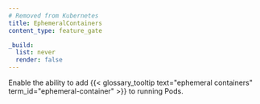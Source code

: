 ```yaml
---
# Removed from Kubernetes
title: EphemeralContainers
content_type: feature_gate

_build:
  list: never
  render: false
---
```

Enable the ability to add
{{< glossary_tooltip text="ephemeral containers" term_id="ephemeral-container" >}}
to running Pods.
